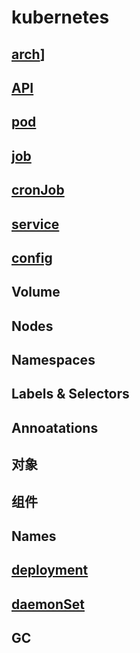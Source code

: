 # kubernetes

## [arch](k8s-arch.md)]  

## [API](k8s-api.md)

## [pod](k8s-pod.md)

## [job](k8s-job.md)

## [cronJob](k8s-cronjob.md)

## [service](k8s-service.md)

## [config](k8s-config.md)

## Volume

## Nodes

## Namespaces

## Labels & Selectors

## Annoatations

## 对象

## 组件

## Names

## [deployment](k8s-deployment.md)

## [daemonSet](k8s-daemonset.md)

## GC
